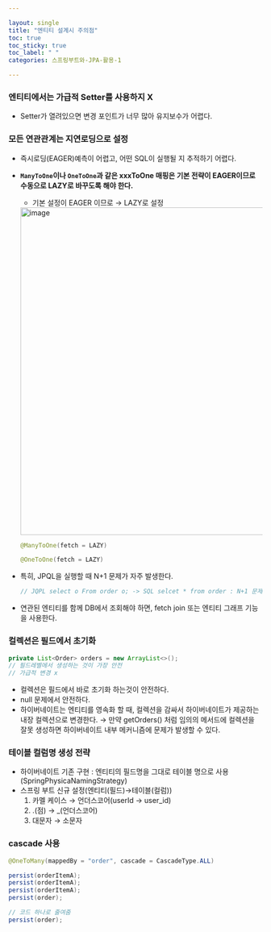 ```yaml
---

layout: single
title: "엔티티 설계시 주의점"
toc: true
toc_sticky: true
toc_label: " "
categories: 스프링부트와-JPA-활용-1

---
```


### 엔티티에서는 가급적 Setter를 사용하지 X

- Setter가 열려있으면 변경 포인트가 너무 많아 유지보수가 어렵다.

### **모든 연관관계는 지연로딩으로 설정**

- 즉시로딩(EAGER)예측이 어렵고, 어떤 SQL이 실행될 지 추적하기 어렵다.
- **`ManyToOne`이나  `OneToOne`과 같은 xxxToOne 매핑은 기본 전략이 EAGER이므로 수동으로 LAZY로 바꾸도록 해야 한다.**
    - 기본 설정이 EAGER 이므로 → LAZY로 설정
    
    <img width="650" alt="image" src="https://github.com/why-only-english/Programmers/assets/114092152/1241ed34-2e91-4c88-a54b-e62d9d7be3b1">

    
    ```java
    @ManyToOne(fetch = LAZY)
    ```
    
    ```java
    @OneToOne(fetch = LAZY)
    ```
    
- 특히, JPQL을 실행할 때 N+1 문제가 자주 발생한다.
    
    ```java
    // JQPL select o From order o; -> SQL selcet * from order : N+1 문제
    ```
    
- 연관된 엔티티를 함께 DB에서 조회해야 하면, fetch join 또는 엔티티 그래프 기능을 사용한다.

### 컬렉션은 필드에서 초기화

```java
private List<Order> orders = new ArrayList<>();
// 필드레벨에서 생성하는 것이 가장 안전
// 가급적 변경 x
```

- 컬렉션은 필드에서 바로 초기화 하는것이 안전하다.
- null 문제에서 안전하다.
- 하이버네이트는 엔티티를 영속화 할 때, 컬렉션을 감싸서 하이버네이트가 제공하는 내장 컬렉션으로 변경한다.
→ 만약 getOrders() 처럼 임의의 메서드에 컬렉션을 잘못 생성하면 하이버네이트 내부 메커니즘에 문제가 발생할 수 있다.

### 테이블 컬럼명 생성 전략

- 하이버네이트 기존 구현 : 엔티티의 필드명을 그대로 테이블 명으로 사용(SpringPhysicaNamingStrategy)
- 스프링 부트 신규 설정(엔티티(필드)→테이블(컬럼))
    1. 카멜 케이스 → 언더스코어(userId → user_id)
    2. .(점) → _(언더스코어)
    3. 대문자 → 소문자

### cascade 사용

```java
@OneToMany(mappedBy = "order", cascade = CascadeType.ALL)
```

```java
persist(orderItemA);
persist(orderItemA);
persist(orderItemA);
persist(order);

// 코드 하나로 줄여줌
persist(order);
```